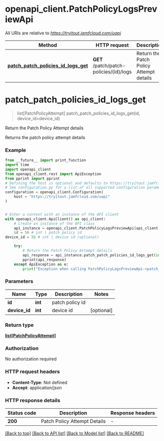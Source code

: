 # openapi_client.PatchPolicyLogsPreviewApi

All URIs are relative to *https://tryitout.jamfcloud.com/uapi*

Method | HTTP request | Description
------------- | ------------- | -------------
[**patch_patch_policies_id_logs_get**](PatchPolicyLogsPreviewApi.md#patch_patch_policies_id_logs_get) | **GET** /patch/patch-policies/{id}/logs | Return the Patch Policy Attempt details 


# **patch_patch_policies_id_logs_get**
> list[PatchPolicyAttempt] patch_patch_policies_id_logs_get(id, device_id=device_id)

Return the Patch Policy Attempt details 

Returns the patch policy attempt details

### Example

```python
from __future__ import print_function
import time
import openapi_client
from openapi_client.rest import ApiException
from pprint import pprint
# Defining the host is optional and defaults to https://tryitout.jamfcloud.com/uapi
# See configuration.py for a list of all supported configuration parameters.
configuration = openapi_client.Configuration(
    host = "https://tryitout.jamfcloud.com/uapi"
)


# Enter a context with an instance of the API client
with openapi_client.ApiClient() as api_client:
    # Create an instance of the API class
    api_instance = openapi_client.PatchPolicyLogsPreviewApi(api_client)
    id = 56 # int | patch policy id
device_id = 56 # int | device id (optional)

    try:
        # Return the Patch Policy Attempt details 
        api_response = api_instance.patch_patch_policies_id_logs_get(id, device_id=device_id)
        pprint(api_response)
    except ApiException as e:
        print("Exception when calling PatchPolicyLogsPreviewApi->patch_patch_policies_id_logs_get: %s\n" % e)
```

### Parameters

Name | Type | Description  | Notes
------------- | ------------- | ------------- | -------------
 **id** | **int**| patch policy id | 
 **device_id** | **int**| device id | [optional] 

### Return type

[**list[PatchPolicyAttempt]**](PatchPolicyAttempt.md)

### Authorization

No authorization required

### HTTP request headers

 - **Content-Type**: Not defined
 - **Accept**: application/json

### HTTP response details
| Status code | Description | Response headers |
|-------------|-------------|------------------|
**200** | Patch Policy Attempt Details |  -  |

[[Back to top]](#) [[Back to API list]](../README.md#documentation-for-api-endpoints) [[Back to Model list]](../README.md#documentation-for-models) [[Back to README]](../README.md)


